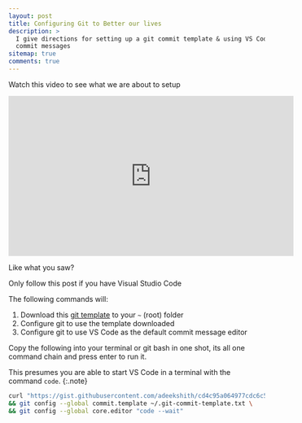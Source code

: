 ```yaml
---
layout: post
title: Configuring Git to Better our lives
description: >
  I give directions for setting up a git commit template & using VS Code for
  commit messages
sitemap: true
comments: true
---
```


Watch this video to see what we are about to setup

<iframe
  width="560"
  height="315"
  src="https://www.youtube.com/embed/fyUrvveAhs4"
  frameborder="0"
  allow="accelerometer; clipboard-write; encrypted-media; gyroscope; picture-in-picture"
  style="display: block; margin: 0 auto;"
  allowfullscreen>
</iframe>

Like what you saw?

Only follow this post if you have Visual Studio Code

The following commands will:

1. Download this
   [git template](https://gist.github.com/adeekshith/cd4c95a064977cdc6c50) to
   your `~` (root) folder
2. Configure git to use the template downloaded
3. Configure git to use VS Code as the default commit message editor

Copy the following into your terminal or git bash in one shot, its all one
command chain and press enter to run it.

This presumes you are able to start VS Code in a terminal with the command
`code`.
{:.note}

```bash
curl "https://gist.githubusercontent.com/adeekshith/cd4c95a064977cdc6c50/raw/83bfb3821fa98c723bec3799a07b387ddd47a369/.git-commit-template.txt" --output ~/.git-commit-template.txt \
&& git config --global commit.template ~/.git-commit-template.txt \
&& git config --global core.editor "code --wait"
```
